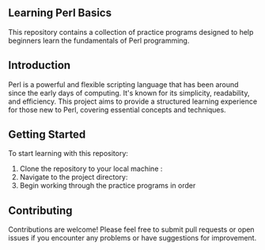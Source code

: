 ## Learning Perl Basics

This repository contains a collection of practice programs designed to help beginners learn the fundamentals of Perl programming.

## Introduction

Perl is a powerful and flexible scripting language that has been around since the early days of computing.
It's known for its simplicity, readability, and efficiency.
This project aims to provide a structured learning experience for those new to Perl, covering essential concepts and techniques.

## Getting Started

To start learning with this repository:

1. Clone the repository to your local machine :
2. Navigate to the project directory:
3. Begin working through the practice programs in order

## Contributing

Contributions are welcome! Please feel free to submit pull requests or open issues if you encounter any problems or have suggestions for improvement.


